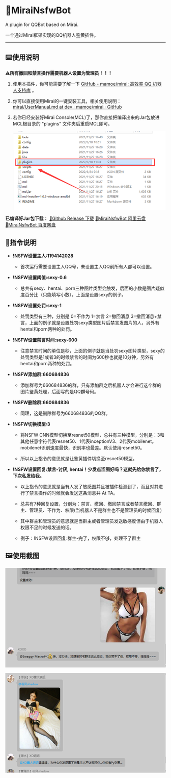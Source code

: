 # 🐧MiraiNsfwBot

A plugin for QQBot based on Mirai.

一个通过Mirai框架实现的QQ机器人鉴黄插件。

---



## ⌨️使用说明
**⚠️所有撤回和禁言操作需要机器人设置为管理员！！！**
1. 使用本插件，你可能需要了解一下 [GitHub - mamoe/mirai: 高效率 QQ 机器人支持库](https://github.com/mamoe/mirai) 。

2. 你可以直接使用Mirai的一键安装工具，相关使用说明：[mirai/UserManual.md at dev · mamoe/mirai · GitHub](https://github.com/mamoe/mirai/blob/dev/docs/UserManual.md#%E4%BD%BF%E7%94%A8%E7%BA%AF%E6%8E%A7%E5%88%B6%E5%8F%B0%E7%89%88%E6%9C%AC) 

3. 若你已经安装好Mirai Console(MCL)了，那你直接把编译出来的Jar包放进MCL根目录的 "plugins" 文件夹后重启MCL即可。
   
   ![](https://raw.githubusercontent.com/SwaggyMacro/MiraiNsfwBot/master/preview/2022-03-24-10-51-21-image.png)

**已编译好Jar包下载：**
[🔗Github Release 下载](https://github.com/SwaggyMacro/MiraiNsfwBot/releases/download/1.0/nsfw-1.0.mirai.jar)
[🔗MiraiNsfwBot 阿里云盘](https://www.aliyundrive.com/s/1wwVbw9X9SG)
[🔗MiraiNsfwBot 百度网盘](https://pan.baidu.com/s/1j-TwhD0HgnpJ4sNRRQz-Ng?pwd=9agy)




## 🦾指令说明

- **!NSFW设置主人:1194142028**
  
  - 首次运行需要设置主人QQ号，未设置主人QQ前所有人都可以设置。

- **!NSFW设置阈值:sexy-0.6**
  
  - 总共有sexy、hentai、porn三种图片类型会触发，后面的小数是图片疑似度百分比（只能填写小数），上面是设置sexy的例子。

- **!NSFW设置处罚:sexy-1**
  
  - 处罚类型有三种，分别是 0=不作为 1=禁言 2=撤回消息 3=撤回消息+禁言，上面的例子就是设置处罚sexy类型图片后禁言发图片的人，另外有hentai和porn两种的处罚。

- **!NSFW设置禁言时间:sexy-600**
  
  - 注意禁言时间的单位是秒，上面的例子就是当处罚sexy图片类型，sexy的处罚类型是1或者3的时候禁言的时间为600秒也就是10分钟，另外有hentai和porn两种的处罚。

- **!NSFW添加群:660684836**
  
  - 添加群号为660684836的群，只有添加群之后机器人才会进行这个群的图片鉴黄处理，后面写的是QQ群号码。

- **!NSFW删除群:660684836**
  
  - 同理，这是删除群号为660684836的QQ群。

- **!NSFW切换模型:3**
  
  - 将NSFW CNN模型切换至resnet50模型，总共有三种模型，分别是：3和其他任意字符代表resnet50、1代表inceptionV3、2代表mobilenet。mobilenet识别速度最快，识别率也最差。默认使用resnet50。
  
  - 所以以上指令的意思就是让鉴黄插件切换至resnet50模型。

- **!NSFW设置回复:禁言-讨厌, hentai！少发点涩图好吗？这就先给你禁言了，下次私发给我。**
  
  - 以上指令的意思就是当有人发了敏感图并且被插件检测到了，而且对其进行了禁言操作的时候就会发送这条消息并 At TA。
  
  - 总共有7种回复设置，分别为：禁言、撤回、撤回禁言或者禁言撤回、群主、管理员、不作为、权限(当机器人不是群主也不是管理员的时候回复)
  
  - 其中群主和管理员的意思就是当群主或者管理员发送敏感度但由于机器人权限不足的时候发送的话。
  
  - 例子：!NSFW设置回复:群主-完了，权限不够，处理不了群主



## 🖼️使用截图

![](https://raw.githubusercontent.com/SwaggyMacro/MiraiNsfwBot/master/preview/2022-03-24-11-13-36-image.png)

![](https://raw.githubusercontent.com/SwaggyMacro/MiraiNsfwBot/master/preview/2022-03-24-11-13-49-image.png)
